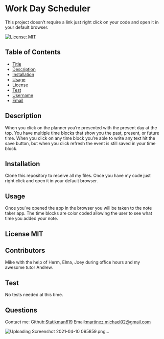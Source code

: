 # Work Day Scheduler

This project doesn't require a link just right click on your code and open it in your default browser.

[![License: MIT](https://img.shields.io/badge/License-MIT-yellow.svg)](https://opensource.org/licenses/MIT)

## Table of Contents

- [Title](#Title)
- [Description](#description)
- [Installation](#installation)
- [Usage](#usage)
- [License](#license)
- [Test](#test)
- [Username](#username)
- [Email](#license)

## Description

When you click on the planner you’re presented with the present day at the top. You have multiple time blocks that show you the past, present, or future time. When you click on any time block you’re able to write any text hit the save button, but when you click refresh the event is still saved in your time block.

## Installation

Clone this repository to receive all my files. Once you have my code just right click and open it in your default browser.

## Usage

Once you've opened the app in the browser you will be taken to the note taker app. The time blocks are color coded allowing the user to see what time you added your note.

## License MIT

## Contributors

Mike with the help of Herm, Elma, Joey during office hours and my awesome tutor Andrew.

## Test

No tests needed at this time.

## Questions

Contact me:
Github:[Statikman619](https://github.com/Statikman619)
Email:[martinez.michael02@gmail.com](https://github.com/Statikman619)

![Uploading Screenshot 2021-04-10 095859.png…]()
